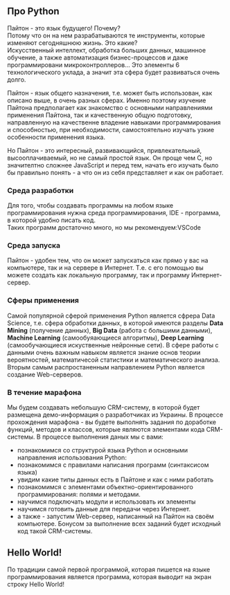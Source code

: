 ## Про Python
Пайтон - это язык будущего!  Почему?  
Потому что он на нем разрабатываются те инструменты, которые изменяют сегодняшнюю жизнь.
Это какие?  
Искусственный интеллект, обработка больших данных, машинное обучение, а также автоматизация бизнес-процессов и даже программировани микроконтроллеров...
Это элементы 6 технологического уклада, а значит эта сфера будет развиваться очень долго.

Пайтон - язык общего назначения, т.е. может быть использован, как описано выше, в очень разных сферах. Именно поэтому изучение Пайтона предполагает как знакомство с основными направлениями применения Пайтона, так и качественную общую подготовку, направленную на качественне владение навыками программирования и способностью, при необходимости, самостоятельно изучать узкие особенности применения языка.

Но Пайтон - это интересный, развивающийся, привлекательный, высооплачиваемый, но не самый простой язык. Он проще чем С, но значителтно сложнее JavaScript и перед тем, начать его изучать было бы правильно понять - а что он из себя представляет и как он работает.

### Среда разработки
Для того, чтобы создавать программы на любом языке программирования нужна среда программирования, IDE - программа, в которой удобно писать код.  
Таких программ достаточно много, но мы рекомендуем:VSCode
### Среда запуска
Пайтон - удобен тем, что он может запускаться как прямо у вас на компьютере, так и на сервере в Интернет. Т.е. с его помощью вы можете создать как локальную программу, так и программу Интернет-сервер.
### Сферы применения
Самой популярной сферой применения Python является сфрера Data Science, т.е. сфера обработки данных, в которой имеются разделы **Data Mining** (получение данных), **Big Data** (работа с большими данными), **Machine Learning** (самообуяающиеся алгоритмы), **Deep Learning** (самообучающиеся искуственные нейронные сети). В сфере работы с данными очень важным навыком является знание основ теории вероятностей, математичесой статистики и математического анализа.
Вторым самым распростаненным направлением Python является создание Web-серверов. 
### В течение марафона
Мы будем создавать небольшую CRM-систему, в которой будет размещена демо-информация о разработчиках из Украины. В процессе прохождения марафона - вы будете выполнять задания по доработке функций, методов и классов, которые являются элементами кода CRM-системы. В процессе выполнения даных мы с вами:
- познакомимся со структурой языка Python и основными направления использования Python:
- познакомимся с правилами написания программ (синтаксисом языка)
- увидим какие типы данных есть в Пайтоне и как с ними работать
- познакомимся с элементами объектно-ориентированного программирования: полями и методами.
- научимся подключать модули и использовать их элементы
- научимся готовить данные для передачи через Интернет.
- а также - запустим Web-сервер, написанный на Пайтон на своём компьютере.
Бонусом за выполнение всех заданий будет исходный код такой CRM-системы.

## Hello World!
По традиции самой первой программой, которая пишется на языке программирования является программа, которая выводит на экран строку Hello World!